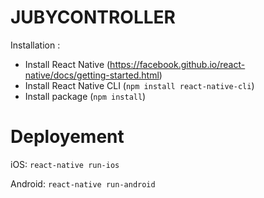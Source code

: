 # JUBYCONTROLLER

Installation :

- Install React Native (https://facebook.github.io/react-native/docs/getting-started.html)
- Install React Native CLI (`npm install react-native-cli`)
- Install package (`npm install`)

# Deployement

iOS: `react-native run-ios`

Android: `react-native run-android`

